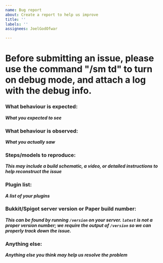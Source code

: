 ```yaml
---
name: Bug report
about: Create a report to help us improve
title: ''
labels: ''
assignees: JoelGodOfwar

---
```


# Before submitting an issue, please use the command "/sm td" to turn on debug mode, and attach a log with the debug info.

### What behaviour is expected:
___What you expected to see___

### What behaviour is observed:
___What you actually saw___

### Steps/models to reproduce:
___This may include a build schematic, a video, or detailed instructions to help reconstruct the issue___

### Plugin list:
___A list of your plugins___

### Bukkit/Spigot server version or Paper build number:
___This can be found by running `/version` on your server. `latest` is not a proper version number; we require the output of `/version` so we can properly track down the issue.___

### Anything else:
___Anything else you think may help us resolve the problem___
